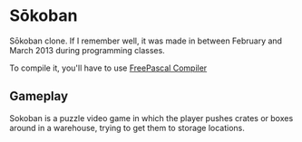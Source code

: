 # Sōkoban

Sōkoban clone. If I remember well, it was made in between February and March 2013 during programming classes.

To compile it, you'll have to use [FreePascal Compiler](https://www.freepascal.org/down/i386/win32.html)

## Gameplay
Sokoban is a puzzle video game in which the player pushes crates or boxes around in a warehouse, trying to get them to storage locations.
